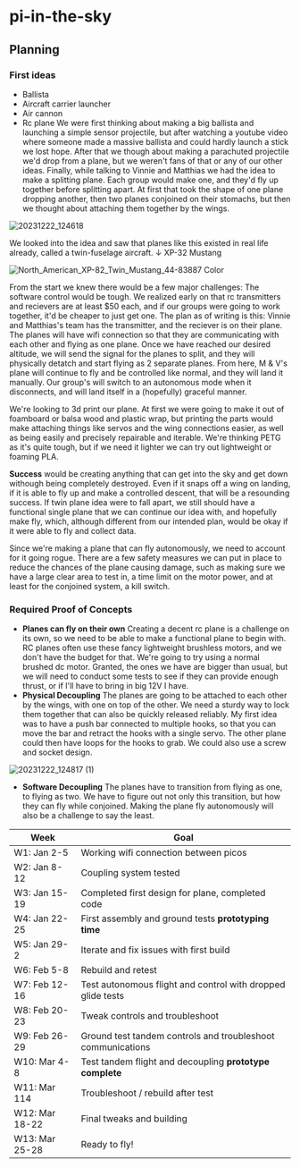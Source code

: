 # pi-in-the-sky

## Planning
### First ideas
- Ballista
- Aircraft carrier launcher
- Air cannon
- Rc plane
We were first thinking about making a big ballista and launching a simple sensor projectile, but after watching a youtube video where someone made a massive ballista and could hardly launch a stick we lost hope.
After that we though about making a parachuted projectile we'd drop from a plane, but we weren't fans of that or any of our other ideas.
Finally, while talking to Vinnie and Matthias we had the idea to make a splitting plane. Each group would make one, and they'd fly up together before splitting apart. At first that took the shape of one plane dropping another, then two planes conjoined on their stomachs, but then we thought about attaching them together by the wings.

![20231222_124618](https://github.com/Avanhoo/pi-in-the-sky/assets/113116247/0d76d982-8dc1-4656-b559-26f81509c28d)

We looked into the idea and saw that planes like this existed in real life already, called a twin-fuselage aircraft.     ↓ XP-32 Mustang

![North_American_XP-82_Twin_Mustang_44-83887 Color](https://github.com/Avanhoo/pi-in-the-sky/assets/113116247/ec0e30a9-d397-42a5-8819-e2bb1b982c01)

From the start we knew there would be a few major challenges: 
The software control would be tough. We realized early on that rc transmitters and recievers are at least $50 each, and if our groups were going to work together, it'd be cheaper to just get one. The plan as of writing is this: Vinnie and Matthias's team has the transmitter, and the reciever is on their plane. The planes will have wifi connection so that they are communicating with each other and flying as one plane. Once we have reached our desired altitude, we will send the signal for the planes to split, and they will physically detatch and start flying as 2 separate planes. From here, M & V's plane will continue to fly and be controlled like normal, and they will land it manually. Our group's will switch to an autonomous mode when it disconnects, and will land itself in a (hopefully) graceful manner. 

We're looking to 3d print our plane. At first we were going to make it out of foamboard or balsa wood and plastic wrap, but printing the parts would make attaching things like servos and the wing connections easier, as well as being easily and precisely repairable and iterable. We're thinking PETG as it's quite tough, but if we need it lighter we can try out lightweight or foaming PLA.

**Success** would be creating anything that can get into the sky and get down withough being completely destroyed. Even if it snaps off a wing on landing, if it is able to fly up and make a controlled descent, that will be a resounding success. If twin plane idea were to fall apart, we still should have a functional single plane that we can continue our idea with, and hopefully make fly, which, although different from our intended plan, would be okay if it were able to fly and collect data.

Since we're making a plane that can fly autonomously, we need to account for it going rogue. There are a few safety measures we can put in place to reduce the chances of the plane causing damage, such as making sure we have a large clear area to test in, a time limit on the motor power, and at least for the conjoined system, a kill switch.

### Required Proof of Concepts
- **Planes can fly on their own**
  Creating a decent rc plane is a challenge on its own, so we need to be able to make a functional plane to begin with. RC planes often use these fancy lightweight brushless motors, and we don't have the budget for that. We're going to try using a normal brushed dc motor. Granted, the ones we have are bigger than usual, but we will need to conduct some tests to see if they can provide enough thrust, or if I'll have to bring in big 12V I have.
- **Physical Decoupling**
  The planes are going to be attached to each other by the wings, with one on top of the other. We need a sturdy way to lock them together that can also be quickly released reliably. My first idea was to have a push bar connected to multiple hooks, so that you can move the bar and retract the hooks with a single servo. The other plane could then have loops for the hooks to grab. We could also use a screw and socket design.
  
![20231222_124817 (1)](https://github.com/Avanhoo/pi-in-the-sky/assets/113116247/676130c4-7fe9-4420-91f7-a0bd322d6b5a)

- **Software Decoupling**
  The planes have to transition from flying as one, to flying as two. We have to figure out not only this transition, but how they can fly while conjoined. Making the plane fly autonomously will also be a challenge to say the least.


| Week           | Goal                                                         |
| -------------- | ------------------------------------------------------------ |
| W1: Jan 2-5    | Working wifi connection between picos                        |
| W2: Jan 8-12   | Coupling system tested                                       |
| W3: Jan 15-19  | Completed first design for plane, completed code             |
| W4: Jan 22-25  | First assembly and ground tests **prototyping time**         |
| W5: Jan 29-2   | Iterate and fix issues with first build                      |
| W6: Feb 5-8    | Rebuild and retest                                           |
| W7: Feb 12-16  | Test autonomous flight and control with dropped glide tests  |
| W8: Feb 20-23  | Tweak controls and troubleshoot                              |
| W9: Feb 26-29  | Ground test tandem controls and troubleshoot communications  |
| W10: Mar 4-8   | Test tandem flight and decoupling **prototype complete**     |
| W11: Mar 114   | Troubleshoot / rebuild after test                            |
| W12: Mar 18-22 | Final tweaks and building                                    |
| W13: Mar 25-28 | Ready to fly!                                                |
